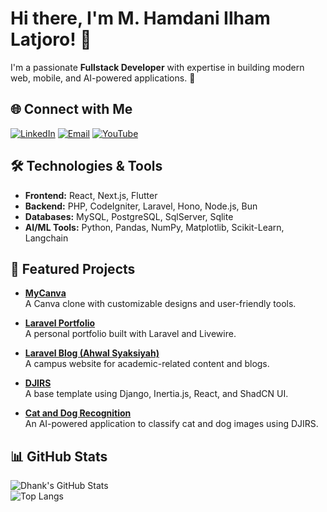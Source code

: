 # Hi there, I'm M. Hamdani Ilham Latjoro! 👋  

I'm a passionate **Fullstack Developer** with expertise in building modern web, mobile, and AI-powered applications. 🚀  

## 🌐 Connect with Me  
<p>
  <a href="https://www.linkedin.com/in/m-hamdani-ilham-latjoro"><img src="https://img.shields.io/badge/LinkedIn-blue?style=flat&logo=linkedin" alt="LinkedIn"></a>
  <a href="mailto:hamdanilatjoro@gmail.com"><img src="https://img.shields.io/badge/Email-black?style=flat&logo=gmail" alt="Email"></a>
  <a href="https://www.youtube.com/c/hiedukasi"><img src="https://img.shields.io/badge/YouTube-red?style=flat&logo=youtube" alt="YouTube"></a>
</p>

## 🛠️ Technologies & Tools  
- **Frontend:** React, Next.js, Flutter  
- **Backend:** PHP, CodeIgniter, Laravel, Hono, Node.js, Bun   
- **Databases:** MySQL, PostgreSQL, SqlServer, Sqlite
- **AI/ML Tools:** Python, Pandas, NumPy, Matplotlib, Scikit-Learn, Langchain  

## 🚀 Featured Projects  
- [**MyCanva**](https://github.com/dhank77/mycanva)  
  A Canva clone with customizable designs and user-friendly tools.  

- [**Laravel Portfolio**](https://github.com/dhank77/laravel-portofolio)  
  A personal portfolio built with Laravel and Livewire.  

- [**Laravel Blog (Ahwal Syaksiyah)**](https://github.com/dhank77/Laravel-blog-ahwal-syaksiyah)  
  A campus website for academic-related content and blogs.  

- [**DJIRS**](https://github.com/dhank77/DJIRS)  
  A base template using Django, Inertia.js, React, and ShadCN UI.  

- [**Cat and Dog Recognition**](https://github.com/dhank77/cat-and-dog-recognition)  
  An AI-powered application to classify cat and dog images using DJIRS.  

## 📊 GitHub Stats  
![Dhank's GitHub Stats](https://github-readme-stats.vercel.app/api?username=dhank77&show_icons=true&theme=radical)  
![Top Langs](https://github-readme-stats.vercel.app/api/top-langs/?username=dhank77&layout=compact&theme=radical)  


